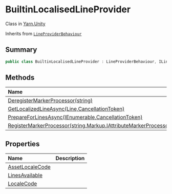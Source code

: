 # BuiltinLocalisedLineProvider

Class in [Yarn.Unity](/docs/api/csharp/yarn.unity.md)

Inherits from [`LineProviderBehaviour`](/docs/api/csharp/yarn.unity.lineproviderbehaviour.md)

## Summary



```csharp
public class BuiltinLocalisedLineProvider : LineProviderBehaviour, ILineProvider
```

## Methods

|Name|Description|
|:---|:---|
|[DeregisterMarkerProcessor(string)](/docs/api/csharp/yarn.unity.builtinlocalisedlineprovider.deregistermarkerprocessor.md)||
|[GetLocalizedLineAsync(Line,CancellationToken)](/docs/api/csharp/yarn.unity.builtinlocalisedlineprovider.getlocalizedlineasync.md)||
|[PrepareForLinesAsync(IEnumerable<string>,CancellationToken)](/docs/api/csharp/yarn.unity.builtinlocalisedlineprovider.prepareforlinesasync.md)||
|[RegisterMarkerProcessor(string,Markup.IAttributeMarkerProcessor)](/docs/api/csharp/yarn.unity.builtinlocalisedlineprovider.registermarkerprocessor.md)||

## Properties

|Name|Description|
|:---|:---|
|[AssetLocaleCode](/docs/api/csharp/yarn.unity.builtinlocalisedlineprovider.assetlocalecode.md)||
|[LinesAvailable](/docs/api/csharp/yarn.unity.builtinlocalisedlineprovider.linesavailable.md)||
|[LocaleCode](/docs/api/csharp/yarn.unity.builtinlocalisedlineprovider.localecode.md)||

